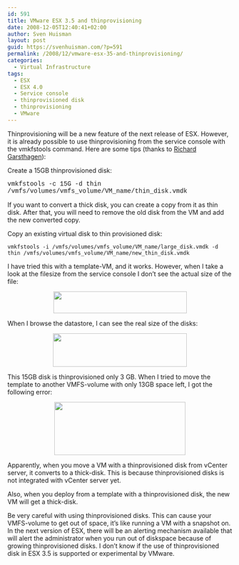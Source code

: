```yaml
---
id: 591
title: VMware ESX 3.5 and thinprovisioning
date: 2008-12-05T12:40:41+02:00
author: Sven Huisman
layout: post
guid: https://svenhuisman.com/?p=591
permalink: /2008/12/vmware-esx-35-and-thinprovisioning/
categories:
  - Virtual Infrastructure
tags:
  - ESX
  - ESX 4.0
  - Service console
  - thinprovisioned disk
  - thinprovisioning
  - VMware
---
```

Thinprovisioning will be a new feature of the next release of ESX. However, it is already possible to use thinprovisioning from the service console with the vmkfstools command. Here are some tips (thanks to <a title="run-virtual" href="https://www.run-virtual.com/?p=223" target="_blank">Richard Garsthagen</a>):

Create a 15GB thinprovisioned disk:

<span style="font-family: Courier New;">vmkfstools -c 15G -d thin /vmfs/volumes/vmfs_volume/VM_name/thin_disk.vmdk</span>

If you want to convert a thick disk, you can create a copy from it as thin disk. After that, you will need to remove the old disk from the VM and add the new converted copy.<!--more-->

Copy an existing virtual disk to thin provisioned disk:

`vmkfstools -i /vmfs/volumes/vmfs_volume/VM_name/large_disk.vmdk -d thin /vmfs/volumes/vmfs_volume/VM_name/new_thin_disk.vmdk`

I have tried this with a template-VM, and it works. However, when I take a look at the filesize from the service console I don&#8217;t see the actual size of the file:

<p style="TEXT-ALIGN: center">
  <a href="https://svenhuisman.com/wp-content/uploads/2008/12/thincmd.jpg"><img class="aligncenter size-medium wp-image-592" title="thincmd" src="https://svenhuisman.com/wp-content/uploads/2008/12/thincmd-299x49.jpg" alt="" width="299" height="49" /></a>
</p>

When I browse the datastore, I can see the real size of the disks:

<p style="TEXT-ALIGN: center">
  <a href="https://svenhuisman.com/wp-content/uploads/2008/12/thindatastor.jpg"><img class="size-medium wp-image-593  aligncenter" title="thindatastor" src="https://svenhuisman.com/wp-content/uploads/2008/12/thindatastor-300x75.jpg" alt="" width="300" height="75" /></a>
</p>

This 15GB disk is thinprovisioned only 3 GB. When I tried to move the template to another VMFS-volume with only 13GB space left, I got the following error:

<p style="TEXT-ALIGN: center">
  <a href="https://svenhuisman.com/wp-content/uploads/2008/12/thinerror.jpg"><img class="size-medium wp-image-594  aligncenter" title="thinerror" src="https://svenhuisman.com/wp-content/uploads/2008/12/thinerror.jpg" alt="" width="294" height="119" /></a>
</p>

<p style="TEXT-ALIGN: left">
  Apparently, when you move a VM with a thinprovisioned disk from vCenter server, it converts to a thick-disk. This is because thinprovisioned disks is not integrated with vCenter server yet.
</p>

<p style="TEXT-ALIGN: left">
  Also, when you deploy from a template with a thinprovisioned disk, the new VM will get a thick-disk.
</p>

<p style="TEXT-ALIGN: left">
  Be very careful with using thinprovisioned disks. This can cause your VMFS-volume to get out of space, it&#8217;s like running a VM with a snapshot on. In the next version of ESX, there will be an alerting mechanism available that will alert the administrator when you run out of diskspace because of growing thinprovisioned disks. I don&#8217;t know if the use of thinprovisioned disk in ESX 3.5 is supported or experimental by VMware.
</p>